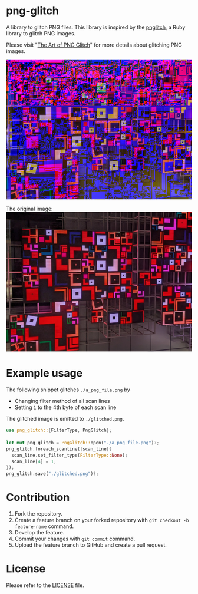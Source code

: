 # png-glitch

A library to glitch PNG files. This library is inspired by the [pnglitch](https://github.com/ucnv/pnglitch), a Ruby library to glitch PNG images.

Please visit "[The Art of PNG Glitch](https://ucnv.github.io/pnglitch/)" for more details about glitching PNG images.

![Glitched PNG image](etc/sample00-glitched.png)

The original image: ![The original PNG file is a photo of a media art placed in a slightly darker space.](etc/sample00.png)

# Example usage

The following snippet glitches `./a_png_file.png` by 

- Changing filter method of all scan lines 
- Setting `1` to the 4th byte of each scan line 

The glitched image is emitted to `./glitched.png`.

```Rust
use png_glitch::{FilterType, PngGlitch};

let mut png_glitch = PngGlitch::open("./a_png_file.png")?;
png_glitch.foreach_scanline(|scan_line|{
  scan_line.set_filter_type(FilterType::None);
  scan_line[4] = 1;
});
png_glitch.save("./glitched.png")?;
```

# Contribution

1. Fork the repository.
2. Create a feature branch on your forked repository with `git checkout -b feature-name` command.
3. Develop the feature.
4. Commit your changes with `git commit` command.
5. Upload the feature branch to GitHub and create a pull request.

# License

Please refer to the [LICENSE](LICENSE) file.
